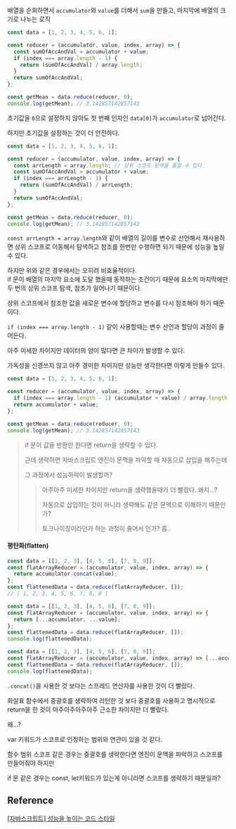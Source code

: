 배열을 순회하면서 `accumulator`와 `value`를 더해서 `sum`을 만들고, 마지막에 배열의 크기로 나누는 로직

```js
const data = [1, 2, 3, 4, 5, 6, 1];

const reducer = (accumulator, value, index, array) => {
  const sumOfAccAndVal = accumulator + value;
  if (index === array.length - 1) {
    return (sumOfAccAndVal) / array.length;
  }
  return sumOfAccAndVal;
};

const getMean = data.reduce(reducer, 0);
console.log(getMean); // 3.142857142857143
```

초기값을 `0`으로 설정하지 않아도 첫 번째 인자인 `data[0]`가 `accumulator`로 넘어간다.

하지만 초기값을 설정하는 것이 더 안전하다.



```js
const data = [1, 2, 3, 4, 5, 6, 1];

const reducer = (accumulator, value, index, array) => {
  const arrLength = array.length; // 상위 스코프 탐색을 줄일 수 있다. 
  const sumOfAccAndVal = accumulator + value;
  if (index === arrLength - 1) {
    return (sumOfAccAndVal) / arrLength;
  }
  return sumOfAccAndVal;
};

const getMean = data.reduce(reducer, 0);
console.log(getMean); // 3.142857142857143
```

`const arrLength = array.length`와 같이 배열의 길이를 변수로 선언해서 재사용하면 상위 스코프로 이동해서 탐색하고 참조를 한번만 수행하면 되기 때문에 성능을 높일 수 있다.

하지만 위와 같은 경우에서는 오히려 비효율적이다.  
if 문이 배열의 마지막 요소에 도달 했을때 동작하는 조건이기 때문에 요소의 마지막에만 두 번의 상위 스코프 탐색, 참조가 일어나기 때문이다.

상위 스코프에서 참조한 값을 새로운 변수에 할당하고 변수를 다시 참조해야 하기 때문이다.

`if (index === array.length - 1)` 같이 사용할때는 변수 선언과 할당이 과정이 줄어든다.

아주 미세한 차이지만 데이터의 양이 많다면 큰 차이가 발생할 수 있다.



가독성을 신경쓰지 않고 아주 경미한 차이지만 성능만 생각한다면 이렇게 만들수 있다.

```js
const data = [1, 2, 3, 4, 5, 6, 1];

const reducer = (accumulator, value, index, array) => {
  if (index === array.length - 1) (accumulator + value) / array.length;
  return accumulator + value;
};

const getMean = data.reduce(reducer, 0);
console.log(getMean); // 3.142857142857143
```

> if 문이 값을 반환만 한다면 return을 생략할 수 있다. 
>
> 근데 생략하면 자바스크립트 엔진이 문맥을 파악할 때 자동으로 삽입을 해주는데
>
> 그 과정에서 성능하락이 발생할까?
>
> > 아주아주 미세한 차이지만 return을 생략했을때가 더 빨랐다. 왜지...?
> >
> > 자동으로 삽입하는 것이 아니라 생략해도 같은 문맥으로 이해하기 때문인가?
> >
> > 토크나이징이라던가 하는 과정이 줄어서 인가? 흠..



#### 평탄화(flatten)

```js
const data = [[1, 2, 3], [4, 5, 6], [7, 8, 9]];
const flatArrayReducer = (accumulator, value, index, array) => {
  return accumulator.concat(value);
};
const flattenedData = data.reduce(flatArrayReducer, []); 
// [ 1, 2, 3, 4, 5, 6, 7, 8, 9 ]
```

```js
const data = [[1, 2, 3], [4, 5, 6], [7, 8, 9]];
const flatArrayReducer = (accumulator, value, index, array) => {
  return [...accumulator, ...value];
};
const flattenedData = data.reduce(flatArrayReducer, []); 
console.log(flattenedData);
```

```js
const data = [[1, 2, 3], [4, 5, 6], [7, 8, 9]];
const flatArrayReducer = (accumulator, value, index, array) => [...accumulator, ...value];
const flattenedData = data.reduce(flatArrayReducer, []); 
console.log(flattenedData);
```

`.concat()`을 사용한 것 보다는 스프레드 연산자를 사용한 것이 더 빨랐다.

화살표 함수에서 중괄호를 생략하여 리턴한 것 보다 중괄호를 사용하고 명시적으로 return을 한 것이 아주아주아주아주 근소한 차이지만 더 빨랐다.

왜...?

var 키워드가 스코프로 인정하는 범위와 연관이 있을 것 같다.

함수 범위 스코프 같은 경우는 중괄호를 생략한다면 엔진이 문맥을 파악하고 스코프를 만들어줘야 하지만

if 문 같은 경우는 const, let키워드가 있는게 아니라면 스코프를 생략하기 때문일까?



## Reference

[[자바스크립트] 성능을 높이는 코드 스타일](https://12bme.tistory.com/134)

